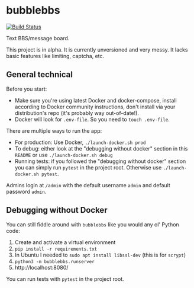 # bubblebbs

[![Build
Status](https://travis-ci.org/lily-mayfield/bubblebbs.svg?branch=master)](https://travis-ci.org/lily-mayfield/bubblebbs)

Text BBS/message board.

This project is in alpha. It is currently unversioned and very messy. It lacks
basic features like limiting, captcha, etc.

## General technical

Before you start:

  * Make sure you're using latest Docker and docker-compose, install according to
    Docker community instructions, don't install via your distribution's repo (it's
    probably way out-of-date!).
  * Docker will look for `.env-file`. So you need to `touch .env-file`.

There are multiple ways to run the app:

  * For production: Use Docker, `./launch-docker.sh prod`
  * To debug: either look at the "debugging without docker" section in this
    `README` or use `./launch-docker.sh debug`
  * Running tests: if you followed the "debugging without docker" section you
    can simply run `pytest` in the project root. Otherwise use
    `./launch-docker.sh pytest`.

Admins login at `/admin` with the default username `admin` and default password `admin`.

## Debugging without Docker

You can still fiddle around with `bubblebbs` like you would any ol' Python code:

  1. Create and activate a virtual environment
  1. `pip install -r requirements.txt`
  1. In Ubuntu I needed to `sudo apt install libssl-dev` (this is for `scrypt`)
  1. `python3 -m bubblebbs.runserver`
  1. http://localhost:8080/

You can run tests with `pytest` in the project root.
